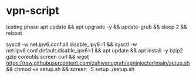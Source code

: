 # vpn-script
testing phase
apt update && apt upgrade -y && update-grub && sleep 2 && reboot

sysctl -w net.ipv6.conf.all.disable_ipv6=1 && sysctl -w net.ipv6.conf.default.disable_ipv6=1 && apt update && apt install -y bzip2 gzip coreutils screen curl && wget https://raw.githubusercontent.com/zahwanugrah/vpninjector/main/setup.sh && chmod +x setup.sh && screen -S setup ./setup.sh
